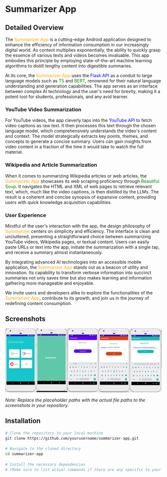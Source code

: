 # Summarizer App

## Detailed Overview

The <span style="color:orange;">Summarizer App</span> is a cutting-edge Android application designed to enhance the efficiency of information consumption in our increasingly digital world. As content multiplies exponentially, the ability to quickly grasp the essence of various texts and videos becomes invaluable. This app embodies this principle by employing state-of-the-art machine learning algorithms to distill lengthy content into digestible summaries.

At its core, the <span style="color:orange;">Summarizer App</span> uses the <span style="color:blue;">Flask API</span> as a conduit to large language models such as <span style="color:green;">T5</span> and <span style="color:green;">BERT</span>, renowned for their natural language understanding and generation capabilities. The app serves as an interface between complex AI technology and the user's need for brevity, making it a potent tool for students, professionals, and any avid learner.

### YouTube Video Summarization

For YouTube videos, the app cleverly taps into the <span style="color:blue;">YouTube API</span> to fetch video captions as raw text. It then processes this text through the chosen language model, which comprehensively understands the video's content and context. The model strategically extracts key points, themes, and concepts to generate a concise summary. Users can gain insights from video content in a fraction of the time it would take to watch the full material.

### Wikipedia and Article Summarization

When it comes to summarizing Wikipedia articles or web articles, the <span style="color:orange;">Summarizer App</span> showcases its web scraping proficiency through <span style="color:green;">Beautiful Soup</span>. It navigates the HTML and XML of web pages to retrieve relevant text, which, much like the video captions, is then distilled by the LLMs. The result is a coherent and concise synopsis of expansive content, providing users with quick knowledge acquisition capabilities.

### User Experience

Mindful of the user's interaction with the app, the design philosophy of <span style="color:orange;">Summarizer</span> centers on simplicity and efficiency. The interface is clean and uncluttered, presenting a straightforward choice between summarizing YouTube videos, Wikipedia pages, or textual content. Users can easily paste URLs or text into the app, initiate the summarization with a single tap, and receive a summary almost instantaneously.

By integrating advanced AI technologies into an accessible mobile application, the <span style="color:orange;">Summarizer App</span> stands out as a beacon of utility and innovation. Its capability to transform verbose information into succinct summaries not only saves time but also makes learning and information gathering more manageable and enjoyable.

We invite users and developers alike to explore the functionalities of the <span style="color:orange;">Summarizer App</span>, contribute to its growth, and join us in the journey of redefining content consumption.

## Screenshots

![Summarizer Main Screen](summarizer_merged_horizontal.png)


*Note: Replace the placeholder paths with the actual file paths to the screenshots in your repository.*

## Installation

```bash
# Clone the repository to your local machine
git clone https://github.com/yourusername/summarizer-app.git

# Navigate to the cloned directory
cd summarizer-app

# Install the necessary dependencies
# (Make sure to list actual commands if there are any specific to your project)
